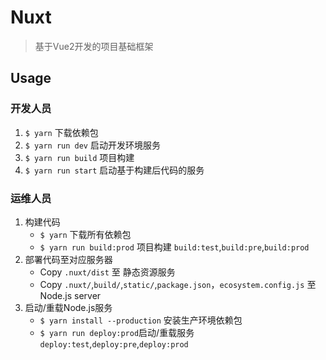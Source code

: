 # Nuxt
> 基于Vue2开发的项目基础框架

## Usage

### 开发人员
1. `$ yarn` 下载依赖包
2. `$ yarn run dev` 启动开发环境服务
3. `$ yarn run build` 项目构建 
4. `$ yarn run start` 启动基于构建后代码的服务

### 运维人员
1. 构建代码
    - `$ yarn` 下载所有依赖包
    - `$ yarn run build:prod` 项目构建 `build:test`,`build:pre`,`build:prod`
2. 部署代码至对应服务器
    - Copy `.nuxt/dist` 至 静态资源服务
    - Copy `.nuxt/`,`build/`,`static/`,`package.json`，`ecosystem.config.js` 至 Node.js server
3. 启动/重载Node.js服务
    - `$ yarn install --production` 安装生产环境依赖包
    - `$ yarn run deploy:prod`启动/重载服务 `deploy:test`,`deploy:pre`,`deploy:prod`